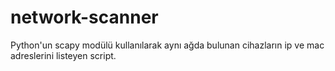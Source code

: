 # network-scanner
Python'un scapy modülü kullanılarak aynı ağda bulunan cihazların ip ve mac adreslerini listeyen script.
